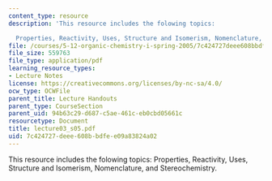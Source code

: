```yaml
---
content_type: resource
description: 'This resource includes the folowing topics:

  Properties, Reactivity, Uses, Structure and Isomerism, Nomenclature, and Stereochemistry.'
file: /courses/5-12-organic-chemistry-i-spring-2005/7c424727deee608bbdfee09a83824a02_lecture03_s05.pdf
file_size: 559763
file_type: application/pdf
learning_resource_types:
- Lecture Notes
license: https://creativecommons.org/licenses/by-nc-sa/4.0/
ocw_type: OCWFile
parent_title: Lecture Handouts
parent_type: CourseSection
parent_uid: 94b63c29-d687-c5ae-461c-eb0cbd05661c
resourcetype: Document
title: lecture03_s05.pdf
uid: 7c424727-deee-608b-bdfe-e09a83824a02
---
```

This resource includes the folowing topics:
Properties, Reactivity, Uses, Structure and Isomerism, Nomenclature, and Stereochemistry.